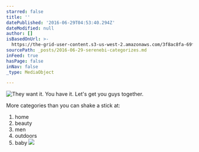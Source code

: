 ```yaml
---
starred: false
title: ''
datePublished: '2016-06-29T04:53:40.294Z'
dateModified: null
author: []
isBasedOnUrl: >-
  https://the-grid-user-content.s3-us-west-2.amazonaws.com/3f8ac8fa-69f3-44fd-aef4-9ed81595f3ed.jpg
sourcePath: _posts/2016-06-29-serenebi-categorizes.md
inFeed: true
hasPage: false
inNav: false
_type: MediaObject

---
```

![They want it. You have it. Let's get you guys together. ](https://the-grid-user-content.s3-us-west-2.amazonaws.com/3f8ac8fa-69f3-44fd-aef4-9ed81595f3ed.jpg)

More categories than you can shake a stick at:

1. home
2. beauty
3. men
4. outdoors
5. baby
![](https://the-grid-user-content.s3-us-west-2.amazonaws.com/e8997c51-42d8-4847-8910-57973d9d41b1.jpg)